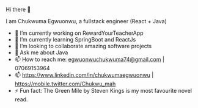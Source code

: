 Hi there 👋

I am Chukwuma Egwuonwu, a fullstack engineer (React + Java)

- 🔭 I’m currently working on RewardYourTeacherApp
- 🌱 I’m currently learning SpringBoot and ReactJs
- 👯 I’m looking to collaborate amazing software projects
- 💬 Ask me about Java
- 📫 How to reach me: egwuonwuchukwuma74@gmail.com | 07069153964
- 📫 https://www.linkedin.com/in/chukwumaegwuonwu | https://mobile.twitter.com/Chukwu_mah
- ⚡ Fun fact: The Green Mile by Steven Kings is my most favourite novel read.

